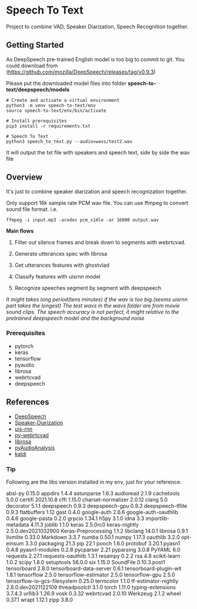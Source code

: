 # Speech To Text

Project to combine VAD, Speaker Diarization, Speech Recognition together.

## Getting Started

As DeepSpeech pre-trained English model is too big to commit to git. You could download from 
(https://github.com/mozilla/DeepSpeech/releases/tag/v0.9.3)

Please put the downloaded model files into folder **speech-to-text/deepspeech/models**

```shell
# Create and activate a virtual environment
python3 -m venv speech-to-text/env
source speech-to-text/env/bin/activate

# Install prerequisites
pip3 install -r requirements.txt

# Speech To Text
python3 speech_to_text.py --audio=wavs/test2.wav
```

It will output the txt file with speakers and speech text, side by side the wav file 

## Overview

It's just to combine speaker diarization and speech recognization together. 

Only support 16k sample rate PCM wav file. You can use ffmpeg to convert sound file format. i.e.
```
ffmpeg -i input.mp3 -acodec pcm_s16le -ar 16000 output.wav
```
**Main flows**
1. Filter out silence frames and break down to segments with webrtcvad.

2. Generate utterances spec with librosa

3. Get utterances features with ghostvlad

4. Classify features with uisrnn model

5. Recognize speeches segment by segment with deepspeech

*It might takes long period(tens minutes) if the wav is too big.(seems uisrnn part takes the longest)
The test wavs in the wavs folder are from movie sound clips. The speech accuracy is not perfect, it might relative to the pretrained deepspeech model and the background noise*

### Prerequisites

- pytorch
- keras
- tensorflow
- pyaudio
- librosa
- webrtcvad
- deepspeech

## References

- [DeepSpeech](https://github.com/mozilla/DeepSpeech)
- [Speaker-Diarization](https://github.com/taylorlu/Speaker-Diarization)
- [uis-rnn](https://github.com/google/uis-rnn)
- [py-webrtcvad](https://github.com/wiseman/py-webrtcvad)
- [librosa](https://github.com/librosa/librosa)
- [pyAudioAnalysis](https://github.com/tyiannak/pyAudioAnalysis)
- [kaldi](https://github.com/kaldi-asr/kaldi)

### Tip

Following are the libs version installed in my env, just for your reference.

absl-py                      0.15.0
appdirs                      1.4.4
astunparse                   1.6.3
audioread                    2.1.9
cachetools                   5.0.0
certifi                      2021.10.8
cffi                         1.15.0
charset-normalizer           2.0.12
clang                        5.0
decorator                    5.1.1
deepspeech                   0.9.3
deepspeech-gpu               0.9.3
deepspeech-tflite            0.9.3
flatbuffers                  1.12
gast                         0.4.0
google-auth                  2.6.6
google-auth-oauthlib         0.4.6
google-pasta                 0.2.0
grpcio                       1.34.1
h5py                         3.1.0
idna                         3.3
importlib-metadata           4.11.3
joblib                       1.1.0
keras                        2.5.0rc0
keras-nightly                2.5.0.dev2021032900
Keras-Preprocessing          1.1.2
libclang                     14.0.1
librosa                      0.9.1
llvmlite                     0.33.0
Markdown                     3.3.7
numba                        0.50.1
numpy                        1.17.3
oauthlib                     3.2.0
opt-einsum                   3.3.0
packaging                    21.3
pip                          22.1
pooch                        1.6.0
protobuf                     3.20.1
pyasn1                       0.4.8
pyasn1-modules               0.2.8
pycparser                    2.21
pyparsing                    3.0.8
PyYAML                       6.0
requests                     2.27.1
requests-oauthlib            1.3.1
resampy                      0.2.2
rsa                          4.8
scikit-learn                 1.0.2
scipy                        1.8.0
setuptools                   56.0.0
six                          1.15.0
SoundFile                    0.10.3.post1
tensorboard                  2.8.0
tensorboard-data-server      0.6.1
tensorboard-plugin-wit       1.8.1
tensorflow                   2.5.0
tensorflow-estimator         2.5.0
tensorflow-gpu               2.5.0
tensorflow-io-gcs-filesystem 0.25.0
termcolor                    1.1.0
tf-estimator-nightly         2.8.0.dev2021122109
threadpoolctl                3.1.0
torch                        1.11.0
typing-extensions            3.7.4.3
urllib3                      1.26.9
vosk                         0.3.32
webrtcvad                    2.0.10
Werkzeug                     2.1.2
wheel                        0.37.1
wrapt                        1.12.1
zipp                         3.8.0
